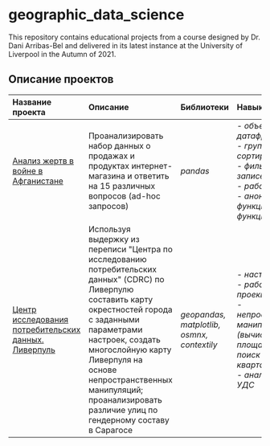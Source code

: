 # geographic_data_science
This repository contains educational projects from a course designed by Dr. Dani Arribas-Bel and delivered in its latest instance at the University of Liverpool in the Autumn of 2021.

## Описание проектов

| Название проекта | Описание | Библиотеки | Навыки |
| :---------------------- | :---------------------- | :---------------------- | :---------------------- 
| [Анализ жертв в войне в Афганистане]() | Проанализировать набор данных о продажах и продуктах интернет-магазина и ответить на 15 различных вопросов (ad-hoc запросов) | *pandas* | *- объединение датафреймов, <br />- группировка и сортировка данных, <br />- фильтрация записей, <br />- работа с датами, <br />- анонимная функция (lambda-функция)* |
| [Центр исследования потребительских данных. Ливерпуль]() | Используя выдержку из переписи "Центра по исследованию потребительских данных" (CDRC) по Ливерпулю составить карту окрестностей города с заданными параметрами настроек, создать многослойную карту Ливерпуля на основе непространственных манипуляций; проанализировать различие улиц по гендерному составу в Сарагосе | *geopandas, matplotlib, osmnx, contextily* | *- настройка карты, <br />- работа с проекциями, <br />- непространственные манипуляции (вычисление площади кварталов, поиск наименьших кварталов и т.п.), <br />- анализ данных УДС* |
